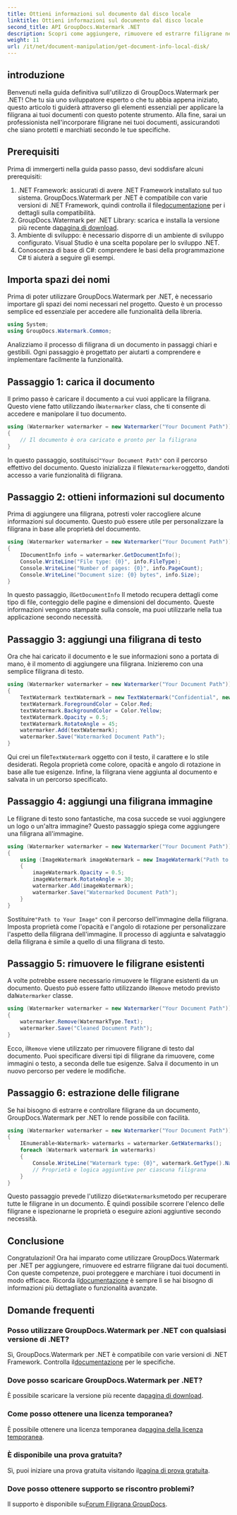 ```yaml
---
title: Ottieni informazioni sul documento dal disco locale
linktitle: Ottieni informazioni sul documento dal disco locale
second_title: API GroupDocs.Watermark .NET
description: Scopri come aggiungere, rimuovere ed estrarre filigrane nei documenti utilizzando GroupDocs per .NET con questa guida passo passo completa.
weight: 11
url: /it/net/document-manipulation/get-document-info-local-disk/
---
```

## introduzione
Benvenuti nella guida definitiva sull'utilizzo di GroupDocs.Watermark per .NET! Che tu sia uno sviluppatore esperto o che tu abbia appena iniziato, questo articolo ti guiderà attraverso gli elementi essenziali per applicare la filigrana ai tuoi documenti con questo potente strumento. Alla fine, sarai un professionista nell'incorporare filigrane nei tuoi documenti, assicurandoti che siano protetti e marchiati secondo le tue specifiche.
## Prerequisiti
Prima di immergerti nella guida passo passo, devi soddisfare alcuni prerequisiti:
1.  .NET Framework: assicurati di avere .NET Framework installato sul tuo sistema. GroupDocs.Watermark per .NET è compatibile con varie versioni di .NET Framework, quindi controlla il file[documentazione](https://tutorials.groupdocs.com/Watermark/net/) per i dettagli sulla compatibilità.
2.  GroupDocs.Watermark per .NET Library: scarica e installa la versione più recente da[pagina di download](https://releases.groupdocs.com/Watermark/net/).
3. Ambiente di sviluppo: è necessario disporre di un ambiente di sviluppo configurato. Visual Studio è una scelta popolare per lo sviluppo .NET.
4. Conoscenza di base di C#: comprendere le basi della programmazione C# ti aiuterà a seguire gli esempi.
## Importa spazi dei nomi
Prima di poter utilizzare GroupDocs.Watermark per .NET, è necessario importare gli spazi dei nomi necessari nel progetto. Questo è un processo semplice ed essenziale per accedere alle funzionalità della libreria.
```csharp
using System;
using GroupDocs.Watermark.Common;
```
Analizziamo il processo di filigrana di un documento in passaggi chiari e gestibili. Ogni passaggio è progettato per aiutarti a comprendere e implementare facilmente la funzionalità.
## Passaggio 1: carica il documento
 Il primo passo è caricare il documento a cui vuoi applicare la filigrana. Questo viene fatto utilizzando il`Watermarker` class, che ti consente di accedere e manipolare il tuo documento.
```csharp
using (Watermarker watermarker = new Watermarker("Your Document Path"))
{
    // Il documento è ora caricato e pronto per la filigrana
}
```
 In questo passaggio, sostituisci`"Your Document Path"` con il percorso effettivo del documento. Questo inizializza il file`Watermarker`oggetto, dandoti accesso a varie funzionalità di filigrana.
## Passaggio 2: ottieni informazioni sul documento
Prima di aggiungere una filigrana, potresti voler raccogliere alcune informazioni sul documento. Questo può essere utile per personalizzare la filigrana in base alle proprietà del documento.

```csharp
using (Watermarker watermarker = new Watermarker("Your Document Path"))
{
    IDocumentInfo info = watermarker.GetDocumentInfo();
    Console.WriteLine("File type: {0}", info.FileType);
    Console.WriteLine("Number of pages: {0}", info.PageCount);
    Console.WriteLine("Document size: {0} bytes", info.Size);
}
```
 In questo passaggio, il`GetDocumentInfo` Il metodo recupera dettagli come tipo di file, conteggio delle pagine e dimensioni del documento. Queste informazioni vengono stampate sulla console, ma puoi utilizzarle nella tua applicazione secondo necessità.
## Passaggio 3: aggiungi una filigrana di testo
Ora che hai caricato il documento e le sue informazioni sono a portata di mano, è il momento di aggiungere una filigrana. Inizieremo con una semplice filigrana di testo.

```csharp
using (Watermarker watermarker = new Watermarker("Your Document Path"))
{
    TextWatermark textWatermark = new TextWatermark("Confidential", new Font("Arial", 36));
    textWatermark.ForegroundColor = Color.Red;
    textWatermark.BackgroundColor = Color.Yellow;
    textWatermark.Opacity = 0.5;
    textWatermark.RotateAngle = 45;
    watermarker.Add(textWatermark);
    watermarker.Save("Watermarked Document Path");
}
```
 Qui crei un file`TextWatermark` oggetto con il testo, il carattere e lo stile desiderati. Regola proprietà come colore, opacità e angolo di rotazione in base alle tue esigenze. Infine, la filigrana viene aggiunta al documento e salvata in un percorso specificato.
## Passaggio 4: aggiungi una filigrana immagine
Le filigrane di testo sono fantastiche, ma cosa succede se vuoi aggiungere un logo o un'altra immagine? Questo passaggio spiega come aggiungere una filigrana all'immagine.

```csharp
using (Watermarker watermarker = new Watermarker("Your Document Path"))
{
    using (ImageWatermark imageWatermark = new ImageWatermark("Path to Your Image"))
    {
        imageWatermark.Opacity = 0.5;
        imageWatermark.RotateAngle = 30;
        watermarker.Add(imageWatermark);
        watermarker.Save("Watermarked Document Path");
    }
}
```
 Sostituire`"Path to Your Image"` con il percorso dell'immagine della filigrana. Imposta proprietà come l'opacità e l'angolo di rotazione per personalizzare l'aspetto della filigrana dell'immagine. Il processo di aggiunta e salvataggio della filigrana è simile a quello di una filigrana di testo.
## Passaggio 5: rimuovere le filigrane esistenti
 A volte potrebbe essere necessario rimuovere le filigrane esistenti da un documento. Questo può essere fatto utilizzando il`Remove` metodo previsto dal`Watermarker` classe.

```csharp
using (Watermarker watermarker = new Watermarker("Your Document Path"))
{
    watermarker.Remove(WatermarkType.Text);
    watermarker.Save("Cleaned Document Path");
}
```
 Ecco, il`Remove` viene utilizzato per rimuovere filigrane di testo dal documento. Puoi specificare diversi tipi di filigrane da rimuovere, come immagini o testo, a seconda delle tue esigenze. Salva il documento in un nuovo percorso per vedere le modifiche.
## Passaggio 6: estrazione delle filigrane
Se hai bisogno di estrarre e controllare filigrane da un documento, GroupDocs.Watermark per .NET lo rende possibile con facilità.

```csharp
using (Watermarker watermarker = new Watermarker("Your Document Path"))
{
    IEnumerable<Watermark> watermarks = watermarker.GetWatermarks();
    foreach (Watermark watermark in watermarks)
    {
        Console.WriteLine("Watermark type: {0}", watermark.GetType().Name);
        // Proprietà e logica aggiuntive per ciascuna filigrana
    }
}
```
 Questo passaggio prevede l'utilizzo di`GetWatermarks`metodo per recuperare tutte le filigrane in un documento. È quindi possibile scorrere l'elenco delle filigrane e ispezionarne le proprietà o eseguire azioni aggiuntive secondo necessità.
## Conclusione
 Congratulazioni! Ora hai imparato come utilizzare GroupDocs.Watermark per .NET per aggiungere, rimuovere ed estrarre filigrane dai tuoi documenti. Con queste competenze, puoi proteggere e marchiare i tuoi documenti in modo efficace. Ricorda il[documentazione](https://tutorials.groupdocs.com/Watermark/net/) è sempre lì se hai bisogno di informazioni più dettagliate o funzionalità avanzate.
## Domande frequenti
### Posso utilizzare GroupDocs.Watermark per .NET con qualsiasi versione di .NET?
 Sì, GroupDocs.Watermark per .NET è compatibile con varie versioni di .NET Framework. Controlla il[documentazione](https://tutorials.groupdocs.com/Watermark/net/) per le specifiche.
### Dove posso scaricare GroupDocs.Watermark per .NET?
 È possibile scaricare la versione più recente da[pagina di download](https://releases.groupdocs.com/Watermark/net/).
### Come posso ottenere una licenza temporanea?
 È possibile ottenere una licenza temporanea da[pagina della licenza temporanea](https://purchase.groupdocs.com/temporary-license/).
### È disponibile una prova gratuita?
 Sì, puoi iniziare una prova gratuita visitando il[pagina di prova gratuita](https://releases.groupdocs.com/).
### Dove posso ottenere supporto se riscontro problemi?
 Il supporto è disponibile su[Forum Filigrana GroupDocs](https://forum.groupdocs.com/c/watermark/19).